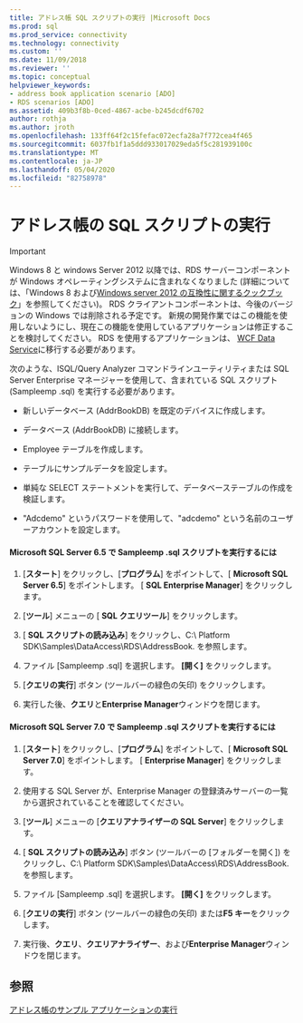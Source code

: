 ```yaml
---
title: アドレス帳 SQL スクリプトの実行 |Microsoft Docs
ms.prod: sql
ms.prod_service: connectivity
ms.technology: connectivity
ms.custom: ''
ms.date: 11/09/2018
ms.reviewer: ''
ms.topic: conceptual
helpviewer_keywords:
- address book application scenario [ADO]
- RDS scenarios [ADO]
ms.assetid: 409b3f8b-0ced-4867-acbe-b245dcdf6702
author: rothja
ms.author: jroth
ms.openlocfilehash: 133ff64f2c15fefac072ecfa28a7f772cea4f465
ms.sourcegitcommit: 6037fb1f1a5ddd933017029eda5f5c281939100c
ms.translationtype: MT
ms.contentlocale: ja-JP
ms.lasthandoff: 05/04/2020
ms.locfileid: "82758978"
---
```

# <a name="running-the-address-book-sql-script"></a>アドレス帳の SQL スクリプトの実行
> [!IMPORTANT]
>  Windows 8 と windows Server 2012 以降では、RDS サーバーコンポーネントが Windows オペレーティングシステムに含まれなくなりました (詳細については、「Windows 8 および[Windows server 2012 の互換性に関するクックブック](https://www.microsoft.com/download/details.aspx?id=27416)」を参照してください)。 RDS クライアントコンポーネントは、今後のバージョンの Windows では削除される予定です。 新規の開発作業ではこの機能を使用しないようにし、現在この機能を使用しているアプリケーションは修正することを検討してください。 RDS を使用するアプリケーションは、 [WCF Data Service](https://go.microsoft.com/fwlink/?LinkId=199565)に移行する必要があります。  
  
 次のような、ISQL/Query Analyzer コマンドラインユーティリティまたは SQL Server Enterprise マネージャーを使用して、含まれている SQL スクリプト (Sampleemp .sql) を実行する必要があります。  
  
-   新しいデータベース (AddrBookDB) を既定のデバイスに作成します。  
  
-   データベース (AddrBookDB) に接続します。  
  
-   Employee テーブルを作成します。  
  
-   テーブルにサンプルデータを設定します。  
  
-   単純な SELECT ステートメントを実行して、データベーステーブルの作成を検証します。  
  
-   "Adcdemo" というパスワードを使用して、"adcdemo" という名前のユーザーアカウントを設定します。  
  
#### <a name="to-run-the-sampleempsql-script-in-microsoft-sql-server-65"></a>Microsoft SQL Server 6.5 で Sampleemp .sql スクリプトを実行するには  
  
1.  [**スタート**] をクリックし、[**プログラム**] をポイントして、[ **Microsoft SQL Server 6.5**] をポイントします。 [ **SQL Enterprise Manager**] をクリックします。  
  
2.  [**ツール**] メニューの [ **SQL クエリツール**] をクリックします。  
  
3.  [ **SQL スクリプトの読み込み**] をクリックし、C:\ Platform SDK\Samples\DataAccess\RDS\AddressBook. を参照します。  
  
4.  ファイル [Sampleemp .sql] を選択します。 **[開く]** をクリックします。  
  
5.  [**クエリの実行**] ボタン (ツールバーの緑色の矢印) をクリックします。  
  
6.  実行した後、**クエリ**と**Enterprise Manager**ウィンドウを閉じます。  
  
#### <a name="to-run-the-sampleempsql-script-in-microsoft-sql-server-70"></a>Microsoft SQL Server 7.0 で Sampleemp .sql スクリプトを実行するには  
  
1.  [**スタート**] をクリックし、[**プログラム**] をポイントして、[ **Microsoft SQL Server 7.0**] をポイントします。 [ **Enterprise Manager**] をクリックします。  
  
2.  使用する SQL Server が、Enterprise Manager の登録済みサーバーの一覧から選択されていることを確認してください。  
  
3.  [**ツール**] メニューの [**クエリアナライザーの SQL Server**] をクリックします。  
  
4.  [ **SQL スクリプトの読み込み**] ボタン (ツールバーの [フォルダーを開く]) をクリックし、C:\ Platform SDK\Samples\DataAccess\RDS\AddressBook. を参照します。  
  
5.  ファイル [Sampleemp .sql] を選択します。 **[開く]** をクリックします。  
  
6.  [**クエリの実行**] ボタン (ツールバーの緑色の矢印) または**F5 キー**をクリックします。  
  
7.  実行後、**クエリ**、**クエリアナライザー**、および**Enterprise Manager**ウィンドウを閉じます。  
  
## <a name="see-also"></a>参照  
 [アドレス帳のサンプル アプリケーションの実行](../../../ado/guide/remote-data-service/running-the-address-book-sample-application.md)



